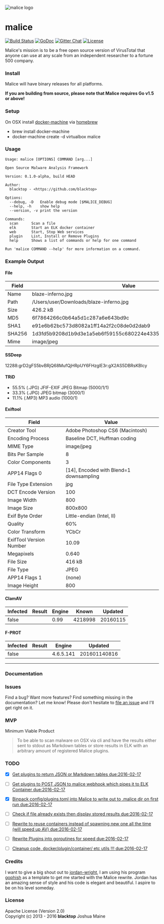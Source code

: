 ![malice logo][malice-logo]
# malice
[![Build Status][travis-badge]](https://travis-ci.org/maliceio/malice)
[![GoDoc](https://godoc.org/github.com/maliceio/malice?status.svg)](https://godoc.org/github.com/maliceio/malice)
[![Gitter Chat][gitter-badge]][gitter-link]
[![License][license]](http://www.apache.org/licenses/LICENSE-2.0)

Malice's mission is to be a free open source version of VirusTotal that anyone can use at any scale from an independent researcher to a fortune 500 company.

### Install

Malice will have binary releases for all platforms.

**If you are building from source, please note that Malice requires Go v1.5 or above!**

### Setup
On OSX install [docker-machine](https://docs.docker.com/machine/install-machine/) via [homebrew](http://brew.sh)
 - brew install docker-machine
 - docker-machine create -d virtualbox malice

### Usage
```
Usage: malice [OPTIONS] COMMAND [arg...]

Open Source Malware Analysis Framework

Version: 0.1.0-alpha, build HEAD

Author:
  blacktop - <https://github.com/blacktop>

Options:
  --debug, -D	Enable debug mode [$MALICE_DEBUG]
  --help, -h	show help
  --version, -v	print the version

Commands:
  scan		Scan a file
  elk		Start an ELK docker container
  web		Start, Stop Web services
  plugin	List, Install or Remove Plugins
  help		Shows a list of commands or help for one command

Run 'malice COMMAND --help' for more information on a command.
```

### Example Output
#### File
| Field  | Value                                                            |
| ------ | ---------------------------------------------------------------- |
| Name   | blaze-inferno.jpg                                                |
| Path   | /Users/user/Downloads/blaze-inferno.jpg                          |
| Size   | 426.2 kB                                                         |
| MD5    | 6f7864266c0b64a5d1c287a6e643bd9c                                 |
| SHA1   | e91e6b62bc573d8082a1ff14a2f2c08de0d2dab9                         |
| SHA256 | 1d3fd5b9208d1b9d3e1a5eb6f59155c680224e433561c2f07026c15b00ed7c2e |
| Mime   | image/jpeg                                                       |
#### SSDeep
12288:grD2gFS5bvBRjQ68MufQjHRpUY6FHzglE3r:gX2AS5DBRsKBIcy

#### TRiD
 -  55.5% (.JPG) JFIF-EXIF JPEG Bitmap (5000/1/1)
 -  33.3% (.JPG) JPEG bitmap (3000/1)
 -  11.1% (.MP3) MP3 audio (1000/1)

#### Exiftool
| Field                   | Value                                   |
| ----------------------- | --------------------------------------- |
| Creator Tool            | Adobe Photoshop CS6 (Macintosh)         |
| Encoding Process        | Baseline DCT, Huffman coding            |
| MIME Type               | image/jpeg                              |
| Bits Per Sample         | 8                                       |
| Color Components        | 3                                       |
| APP14 Flags 0           | [14], Encoded with Blend=1 downsampling |
| File Type Extension     | jpg                                     |
| DCT Encode Version      | 100                                     |
| Image Width             | 800                                     |
| Image Size              | 800x800                                 |
| Exif Byte Order         | Little-endian (Intel, II)               |
| Quality                 | 60%                                     |
| Color Transform         | YCbCr                                   |
| ExifTool Version Number | 10.09                                   |
| Megapixels              | 0.640                                   |
| File Size               | 416 kB                                  |
| File Type               | JPEG                                    |
| APP14 Flags 1           | (none)                                  |
| Image Height            | 800                                     |
#### ClamAV
| Infected | Result | Engine | Known   | Updated  |
| -------- | ------ | ------ | ------- | -------- |
| false    |        | 0.99   | 4218998 | 20160115 |
#### F-PROT
| Infected | Result | Engine    | Updated      |
| -------- | ------ | --------- | ------------ |
| false    |        | 4.6.5.141 | 201601140816 |
---
### Documentation

### Issues

Find a bug? Want more features? Find something missing in the documentation? Let me know! Please don't hesitate to [file an issue](https://github.com/maliceio/malice/issues/new) and I'll get right on it.

### MVP
Minimum Viable Product

> To be able to scan malware on OSX via cli and have the results either sent to stdout as Markdown tables or store results in ELK with an arbitrary amount of registered Malice plugins.

### TODO
 - [x] [Get plugins to return JSON or Markdown tables due:2016-02-17](#Week:0)
 - [ ] [Get plugins to POST JSON to malice webhook which pipes it to ELK Container due:2016-02-17](#Week:0)
 - [x] [Binpack config/plugins.toml into Malice to write out to .malice dir on first run due:2016-02-17](#Week:10)
 - [ ] [Check if file already exists then display stored results due:2016-02-17](#Week:20)
 - [ ] [Rewrite to reuse containers instead of spawning new one all the time (will speed up AV) due:2016-02-17](#Week:30)
 - [ ] [Rewrite Plugins into goroutines for speed due:2016-02-17](#Week:40)
 - [ ] [Cleanup code, docker/plugin/container/ etc utils !!! due:2016-02-17](#Week:50)


### Credits
I want to give a big shout out to [jordan-wright](http://jordan-wright.com), I am using his program [gophish](https://github.com/jordan-wright/gophish) as a template to get me started with the Malice rewrite.  Jordan has an amazing sense of style and his code is elegant and beautiful.  I aspire to be on his level someday.

### License
Apache License (Version 2.0)  
Copyright (c) 2013 - 2016 **blacktop** Joshua Maine

<!-- Links -->
[malice-logo]: https://raw.githubusercontent.com/maliceio/malice/master/docs/logo/malice.png
[travis-badge]: https://travis-ci.org/maliceio/malice.svg?branch=master
[gitter-badge]: https://badges.gitter.im/maliceio/malice.svg
[gitter-link]: https://gitter.im/maliceio/malice
[license]: https://img.shields.io/badge/licence-Apache%202-blue.svg
